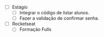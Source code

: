 - [ ] Estágio
	- [ ] Integrar o código de listar alunos.
	- [ ] Fazer a validação de confirmar senha.
- [ ] Rocketseat
	- [ ] Formação Fulls